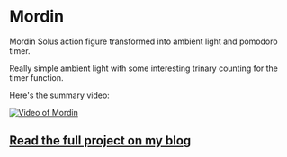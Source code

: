 # Mordin

Mordin Solus action figure transformed into ambient light and pomodoro timer.

Really simple ambient light with some interesting trinary counting for the timer function.

Here's the summary video:

[![Video of Mordin](https://img.youtube.com/vi/L14t6L6Qrks/0.jpg)](https://www.youtube.com/watch?v=L14t6L6Qrks)

## [Read the full project on my blog](https://www.keclaytor.com/2020/04/29/mordin/)
